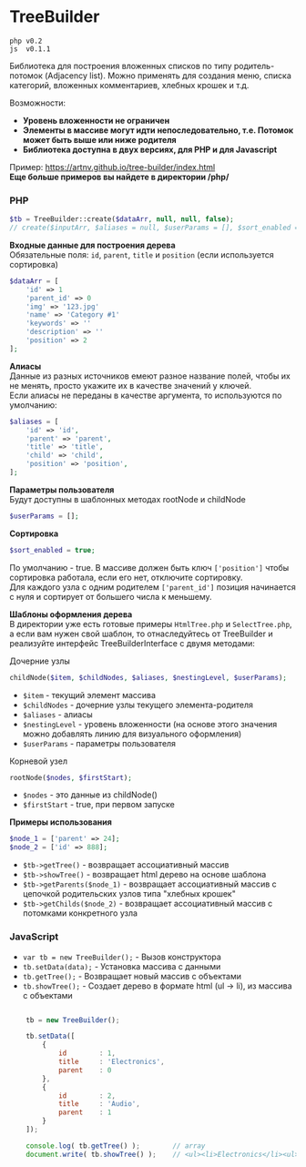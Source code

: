 # TreeBuilder
```
php v0.2
js  v0.1.1
```

Библиотека для построения вложенных списков по типу родитель-потомок (Adjacency list).
Можно применять для создания меню, списка категорий, вложенных комментариев, хлебных крошек и т.д.

Возможности:
* **Уровень вложенности не ограничен**
* **Элементы в массиве могут идти непоследовательно, т.е. Потомок может быть выше или ниже родителя**
* **Библиотека доступна в двух версиях, для PHP и для Javascript**

Пример: https://artnv.github.io/tree-builder/index.html  
**Еще больше примеров вы найдете в директории /php/**

### PHP

```php
$tb = TreeBuilder::create($dataArr, null, null, false);
// create($inputArr, $aliases = null, $userParams = [], $sort_enabled = true);
```

**Входные данные для построения дерева**  
Обязательные поля: `id`, `parent`, `title` и `position` (если используется сортировка)

```php
$dataArr = [
    'id' => 1
    'parent_id' => 0
    'img' => '123.jpg'
    'name' => 'Category #1'
    'keywords' => ''
    'description' => ''
    'position' => 2
];
```

**Алиасы**  
Данные из разных источников емеют разное название полей, чтобы их не менять, просто укажите их в качестве значений у ключей.  
Если алиасы не переданы в качестве аргумента, то используются по умолчанию:

```php
$aliases = [
    'id' => 'id',
    'parent' => 'parent',
    'title' => 'title',
    'child' => 'child',
    'position' => 'position',
];
```

**Параметры пользователя**  
Будут доступны в шаблонных методах rootNode и childNode

```php
$userParams = [];
```

**Сортировка**  
```php
$sort_enabled = true;
```
По умолчанию - true. В массиве должен быть ключ `['position']` чтобы сортировка работала, если его нет, отключите сортировку.  
Для каждого узла с одним родителем `['parent_id']` позиция начинается с нуля и сортирует от большего числа к меньшему.

**Шаблоны оформления дерева**  
В директории уже есть готовые примеры `HtmlTree.php` и `SelectTree.php`, а если вам нужен свой шаблон, то отнаследуйтесь от TreeBuilder и реализуйте интерфейс TreeBuilderInterface с двумя методами:  

Дочерние узлы  
```php
childNode($item, $childNodes, $aliases, $nestingLevel, $userParams);
```
* `$item` - текущий элемент массива
* `$childNodes` - дочерние узлы текущего элемента-родителя
* `$aliases` - алиасы
* `$nestingLevel` - уровень вложенности (на основе этого значения можно добавлять линию для визуального оформления)
* `$userParams` - параметры пользователя

Корневой узел  
```php
rootNode($nodes, $firstStart);
```
* `$nodes` - это данные из childNode()
* `$firstStart` - true, при первом запуске

**Примеры использования**  

```php
$node_1 = ['parent' => 24];
$node_2 = ['id' => 888];
```
* `$tb->getTree()` - возвращает ассоциативный массив
* `$tb->showTree()` - возвращает html дерево на основе шаблона
* `$tb->getParents($node_1)` - возвращает ассоциативный массив с цепочкой родительских узлов типа "хлебных крошек"
* `$tb->getChilds($node_2)` - возвращает ассоциативный массив с потомками конкретного узла



### JavaScript

- `var tb = new TreeBuilder();` - Вызов конструктора
- `tb.setData(data);` - Установка массива с данными
- `tb.getTree();` - Возвращает новый массив с объектами
- `tb.showTree();` - Создает дерево в формате html (ul -> li), из массива с объектами

```js

    tb = new TreeBuilder();

    tb.setData([
        {
            id        : 1,
            title     : 'Electronics',
            parent    : 0
        },    
        {
            id        : 2,
            title     : 'Audio',
            parent    : 1
        } 
    ]);

    console.log( tb.getTree() );        // array
    document.write( tb.showTree() );    // <ul><li>Electronics</li><ul><li>Audio</li></ul></ul>

```
